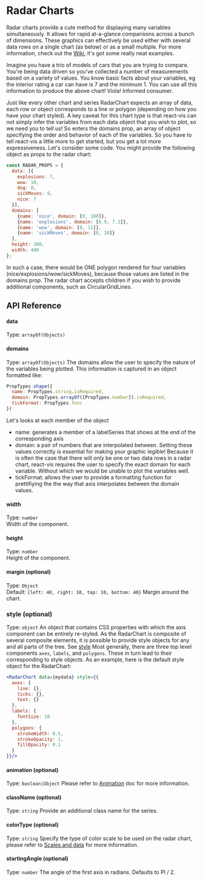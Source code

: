 # Radar Charts

Radar charts provide a cute method for displaying many variables simultaneously. It allows for rapid at-a-glance comparisons across a bunch of dimensions. These graphics can effectively be used either with several data rows on a single chart (as below) or as a small multiple. For more information, check out the [Wiki](https://en.wikipedia.org/wiki/Radar_chart), it's got some really neat examples.

<!-- INJECT:"BasicRadarChart" -->

Imagine you have a trio of models of cars that you are trying to compare. You're being data driven so you've collected a number of measurements based on a variety of values. You know basic facts about your variables, eg the interior rating a car can have is 7 and the minimum 1. You can use all this information to produce the above chart! Viola! Informed consumer.

<!-- INJECT:"AnimatedRadarChart" -->

Just like every other chart and series RadarChart expects an array of data, each row or object corresponds to a line or polygon (depending on how you have your chart styled). A key caveat for this chart type is that react-vis can not simply infer the variables from each data object that you wish to plot, so we need you to tell us! So enters the domains prop, an array of object specifying the order and behavior of each of the variables. So you have to tell react-vis a little more to get started, but you get a lot more expressiveness. Let's consider some code. You might provide the following object as props to the radar chart:

```javascript
const RADAR_PROPS = {
  data: [{
    explosions: 7,
    wow: 10,
    dog: 8,
    sickMoves: 9,
    nice: 7
  }],
  domains: [
    {name: 'nice', domain: [0, 100]},
    {name: 'explosions', domain: [6.9, 7.1]},
    {name: 'wow', domain: [0, 11]},
    {name: 'sickMoves', domain: [0, 20]}
  ],
  height: 300,
  width: 400
};
```

In such a case, there would be ONE polygon rendered for four variables (nice/explosions/wow/sickMoves), because those values are listed in the domains prop. The radar chart accepts children if you wish to provide additional components, such as CircularGridLines.


## API Reference


#### data
Type: `arrayOf(Objects)`

#### domains
Type: `arrayOf(Objects)`
The domains allow the user to specify the nature of the variables being plotted. This information is captured in an object formatted like:

```javascript
PropTypes.shape({
  name: PropTypes.string.isRequired,
  domain: PropTypes.arrayOf([PropTypes.number]).isRequired,
  tickFormat: PropTypes.func
})
```

Let's looks at each member of the object

- name: generates a member of a labelSeries that shows at the end of the corresponding axis
- domain: a pair of numbers that are interpolated between. Setting these values correctly is essential for making your graphic legible! Because it is often the case that there will only be one or two data rows in a radar chart, react-vis requires the user to specify the exact domain for each variable. Without which we would be unable to plot the variables well.
- tickFormat: allows the user to provide a formatting function for prettifiying the the way that axis interpolates between the domain values.

#### width
Type: `number`  
Width of the component.

#### height
Type: `number`  
Height of the component.

#### margin (optional)
Type: `Object`  
Default: `{left: 40, right: 10, top: 10, bottom: 40}`
Margin around the chart.

### style (optional)
Type: `object`
An object that contains CSS properties with which the axis component can be entirely re-styled.
As the RadarChart is composite of several composite elements, it is possible to provide style objects for any and all parts of the tree. See [style](style.md)
Most generally, there are three top level components `axes`, `labels`, and `polygons`. These in turn lead to their corresponding to style objects. As an example, here is the default style object for the RadarChart:

```jsx
<RadarChart data={mydata} style={{
  axes: {
    line: {},
    ticks: {},
    text: {}
  },
  labels: {
    fontSize: 10
  },
  polygons: {
    strokeWidth: 0.5,
    strokeOpacity: 1,
    fillOpacity: 0.1
  }
}}/>
```

#### animation (optional)
Type: `boolean|Object`
Please refer to [Animation](animation.md) doc for more information.

#### className (optional)
Type: `string`
Provide an additional class name for the series.

#### colorType (optional)
Type: `string`
Specify the type of color scale to be used on the radar chart, please refer to [Scales and data](scales-and-data.md) for more information.

#### startingAngle (optional)
Type: `number`
The angle of the first axis in radians. Defaults to PI / 2.
